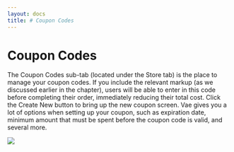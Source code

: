```yaml
---
layout: docs
title: # Coupon Codes
---
```


# Coupon Codes

The Coupon Codes sub-tab (located under the Store tab) is the place to
manage your coupon codes. If you include the relevant markup (as we
discussed earlier in the chapter), users will be able to enter in this
code before completing their order, immediately reducing their total
cost. Click the Create New button to bring up the new coupon screen. Vae
gives you a lot of options when setting up your coupon, such as
expiration date, minimum amount that must be spent before the coupon
code is valid, and several more.

![](assets/images/screenshots/ecommerce/coupon_code_new.png)
